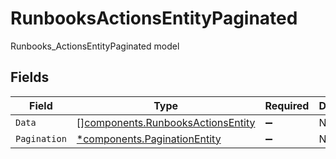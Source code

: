 # RunbooksActionsEntityPaginated

Runbooks_ActionsEntityPaginated model


## Fields

| Field                                                                                  | Type                                                                                   | Required                                                                               | Description                                                                            |
| -------------------------------------------------------------------------------------- | -------------------------------------------------------------------------------------- | -------------------------------------------------------------------------------------- | -------------------------------------------------------------------------------------- |
| `Data`                                                                                 | [][components.RunbooksActionsEntity](../../models/components/runbooksactionsentity.md) | :heavy_minus_sign:                                                                     | N/A                                                                                    |
| `Pagination`                                                                           | [*components.PaginationEntity](../../models/components/paginationentity.md)            | :heavy_minus_sign:                                                                     | N/A                                                                                    |